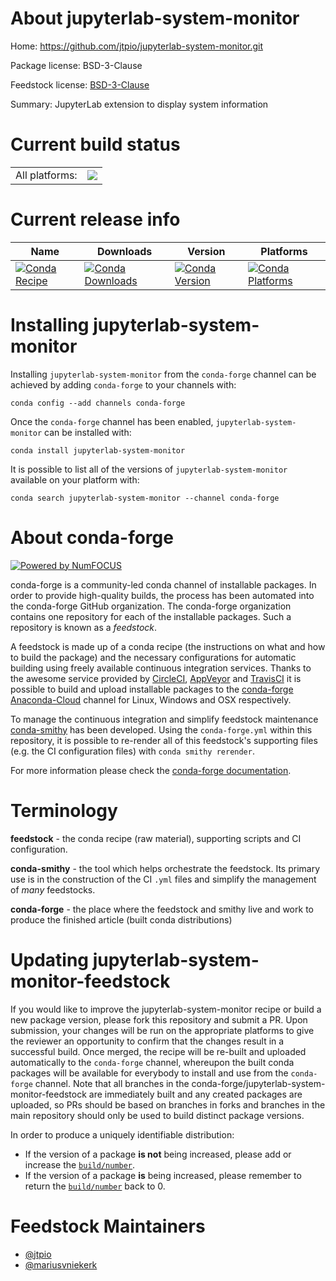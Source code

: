 About jupyterlab-system-monitor
===============================

Home: https://github.com/jtpio/jupyterlab-system-monitor.git

Package license: BSD-3-Clause

Feedstock license: [BSD-3-Clause](https://github.com/conda-forge/jupyterlab-system-monitor-feedstock/blob/master/LICENSE.txt)

Summary: JupyterLab extension to display system information

Current build status
====================


<table><tr><td>All platforms:</td>
    <td>
      <a href="https://dev.azure.com/conda-forge/feedstock-builds/_build/latest?definitionId=11964&branchName=master">
        <img src="https://dev.azure.com/conda-forge/feedstock-builds/_apis/build/status/jupyterlab-system-monitor-feedstock?branchName=master">
      </a>
    </td>
  </tr>
</table>

Current release info
====================

| Name | Downloads | Version | Platforms |
| --- | --- | --- | --- |
| [![Conda Recipe](https://img.shields.io/badge/recipe-jupyterlab--system--monitor-green.svg)](https://anaconda.org/conda-forge/jupyterlab-system-monitor) | [![Conda Downloads](https://img.shields.io/conda/dn/conda-forge/jupyterlab-system-monitor.svg)](https://anaconda.org/conda-forge/jupyterlab-system-monitor) | [![Conda Version](https://img.shields.io/conda/vn/conda-forge/jupyterlab-system-monitor.svg)](https://anaconda.org/conda-forge/jupyterlab-system-monitor) | [![Conda Platforms](https://img.shields.io/conda/pn/conda-forge/jupyterlab-system-monitor.svg)](https://anaconda.org/conda-forge/jupyterlab-system-monitor) |

Installing jupyterlab-system-monitor
====================================

Installing `jupyterlab-system-monitor` from the `conda-forge` channel can be achieved by adding `conda-forge` to your channels with:

```
conda config --add channels conda-forge
```

Once the `conda-forge` channel has been enabled, `jupyterlab-system-monitor` can be installed with:

```
conda install jupyterlab-system-monitor
```

It is possible to list all of the versions of `jupyterlab-system-monitor` available on your platform with:

```
conda search jupyterlab-system-monitor --channel conda-forge
```


About conda-forge
=================

[![Powered by NumFOCUS](https://img.shields.io/badge/powered%20by-NumFOCUS-orange.svg?style=flat&colorA=E1523D&colorB=007D8A)](http://numfocus.org)

conda-forge is a community-led conda channel of installable packages.
In order to provide high-quality builds, the process has been automated into the
conda-forge GitHub organization. The conda-forge organization contains one repository
for each of the installable packages. Such a repository is known as a *feedstock*.

A feedstock is made up of a conda recipe (the instructions on what and how to build
the package) and the necessary configurations for automatic building using freely
available continuous integration services. Thanks to the awesome service provided by
[CircleCI](https://circleci.com/), [AppVeyor](https://www.appveyor.com/)
and [TravisCI](https://travis-ci.com/) it is possible to build and upload installable
packages to the [conda-forge](https://anaconda.org/conda-forge)
[Anaconda-Cloud](https://anaconda.org/) channel for Linux, Windows and OSX respectively.

To manage the continuous integration and simplify feedstock maintenance
[conda-smithy](https://github.com/conda-forge/conda-smithy) has been developed.
Using the ``conda-forge.yml`` within this repository, it is possible to re-render all of
this feedstock's supporting files (e.g. the CI configuration files) with ``conda smithy rerender``.

For more information please check the [conda-forge documentation](https://conda-forge.org/docs/).

Terminology
===========

**feedstock** - the conda recipe (raw material), supporting scripts and CI configuration.

**conda-smithy** - the tool which helps orchestrate the feedstock.
                   Its primary use is in the construction of the CI ``.yml`` files
                   and simplify the management of *many* feedstocks.

**conda-forge** - the place where the feedstock and smithy live and work to
                  produce the finished article (built conda distributions)


Updating jupyterlab-system-monitor-feedstock
============================================

If you would like to improve the jupyterlab-system-monitor recipe or build a new
package version, please fork this repository and submit a PR. Upon submission,
your changes will be run on the appropriate platforms to give the reviewer an
opportunity to confirm that the changes result in a successful build. Once
merged, the recipe will be re-built and uploaded automatically to the
`conda-forge` channel, whereupon the built conda packages will be available for
everybody to install and use from the `conda-forge` channel.
Note that all branches in the conda-forge/jupyterlab-system-monitor-feedstock are
immediately built and any created packages are uploaded, so PRs should be based
on branches in forks and branches in the main repository should only be used to
build distinct package versions.

In order to produce a uniquely identifiable distribution:
 * If the version of a package **is not** being increased, please add or increase
   the [``build/number``](https://conda.io/docs/user-guide/tasks/build-packages/define-metadata.html#build-number-and-string).
 * If the version of a package **is** being increased, please remember to return
   the [``build/number``](https://conda.io/docs/user-guide/tasks/build-packages/define-metadata.html#build-number-and-string)
   back to 0.

Feedstock Maintainers
=====================

* [@jtpio](https://github.com/jtpio/)
* [@mariusvniekerk](https://github.com/mariusvniekerk/)


